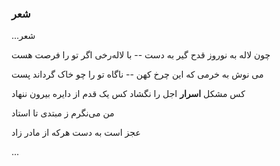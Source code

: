 ### شعر
...شعر

 چون لاله به نوروز قدح گیر به دست -- با لاله‌رخی اگر تو را فرصت هست

می نوش به خرمی که این چرخ کهن  --  ناگاه تو را چو خاک گرداند پست



کس مشکل **اسرار** اجل را نگشاد
کس یک قدم از دایره بیرون ننهاد

من می‌نگرم ز مبتدی تا استاد

عجز است به دست هرکه از مادر زاد

...